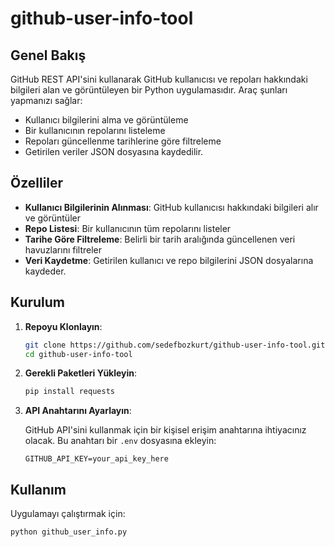 # github-user-info-tool

## Genel Bakış

GitHub REST API'sini kullanarak GitHub kullanıcısı ve repoları hakkındaki bilgileri alan ve görüntüleyen bir Python uygulamasıdır. Araç şunları yapmanızı sağlar:

- Kullanıcı bilgilerini alma ve görüntüleme
- Bir kullanıcının repolarını listeleme
- Repoları güncellenme tarihlerine göre filtreleme
- Getirilen veriler JSON dosyasına kaydedilir.

## Özelliler

- **Kullanıcı Bilgilerinin Alınması**: GitHub kullanıcısı hakkındaki bilgileri alır ve görüntüler
- **Repo Listesi**: Bir kullanıcının tüm repolarını listeler
- **Tarihe Göre Filtreleme**: Belirli bir tarih aralığında güncellenen veri havuzlarını filtreler
- **Veri Kaydetme**: Getirilen kullanıcı ve repo bilgilerini JSON dosyalarına kaydeder.

## Kurulum

1. **Repoyu Klonlayın**:

    ```sh
    git clone https://github.com/sedefbozkurt/github-user-info-tool.git
    cd github-user-info-tool
    ```

2. **Gerekli Paketleri Yükleyin**:

    ```sh
    pip install requests
    ```

3. **API Anahtarını Ayarlayın**:

    GitHub API'sini kullanmak için bir kişisel erişim anahtarına ihtiyacınız olacak. Bu anahtarı bir `.env` dosyasına ekleyin:

    ```env
    GITHUB_API_KEY=your_api_key_here
    ```

## Kullanım

Uygulamayı çalıştırmak için:

```sh
python github_user_info.py
